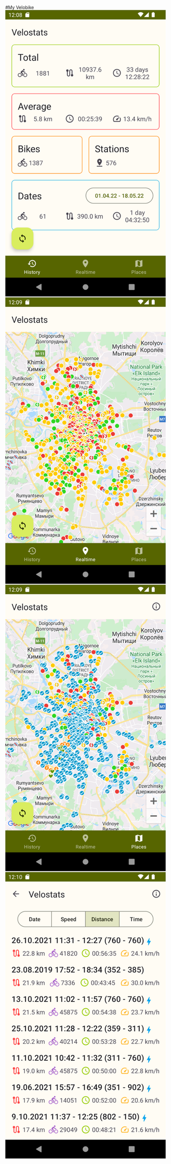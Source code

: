 #My Velobike
![Stats](art/Screen1.png)
![Realtime map](art/Screen2.png)
![Stats map](art/Screen3.png)
![Rides list](art/Screen4.png)